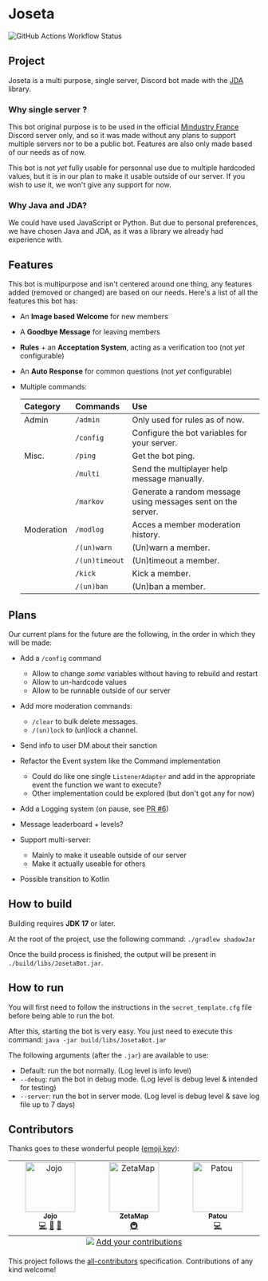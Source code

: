 # Joseta

![GitHub Actions Workflow Status](https://img.shields.io/github/actions/workflow/status/JojoFR1/Joseta/build.yml?logo=githubactions&style=for-the-badge)

## Project

Joseta is a multi purpose, single server, Discord bot made with the [JDA](https://github.com/discord-jda/JDA) library.

### Why single server ?

This bot original purpose is to be used in the official [Mindustry France](https://discord.com/invite/hzGPWhZSGV) Discord server only, and so it was made without any plans to support multiple servers nor to be a public bot. Features are also only made based of our needs as of now.

This bot is not *yet* fully usable for personnal use due to multiple hardcoded values, but it is in our plan to make it usable outside of our server. If you wish to use it, we won't give any support for now.

### Why Java and JDA?

We could have used JavaScript or Python. But due to personal preferences, we have chosen Java and JDA, as it was a library we already had experience with.

## Features

This bot is multipurpose and isn't centered around one thing, any features added (removed or changed) are based on our needs. Here's a list of all the features this bot has:

- An **Image based Welcome** for new members
- A **Goodbye Message** for leaving members
- **Rules** + an **Acceptation System**, acting as a verification too (not *yet* configurable)
- An **Auto Response** for common questions (not *yet* configurable)
- Multiple commands:

  | Category   | Commands       | Use                                                          |
  |:-----------|:---------------|:-------------------------------------------------------------|
  | Admin      | `/admin`       | Only used for rules as of now.                               |
  |            | `/config`      | Configure the bot variables for your server.                 |
  | Misc.      | `/ping`        | Get the bot ping.                                            |
  |            | `/multi`       | Send the multiplayer help message manually.                  |
  |            | `/markov`      | Generate a random message using messages sent on the server. |
  | Moderation | `/modlog`      | Acces a member moderation history.                           |
  |            | `/(un)warn`    | (Un)warn a member.                                           |
  |            | `/(un)timeout` | (Un)timeout a member.                                        |
  |            | `/kick`        | Kick a member.                                               |
  |            | `/(un)ban`     | (Un)ban a member.                                            |

## Plans

Our current plans for the future are the following, in the order in which they will be made:

- Add a `/config` command
  - Allow to change *some* variables without having to rebuild and restart
  - Allow to un-hardcode values
  - Allow to be runnable outside of our server

- Add more moderation commands:
  - `/clear` to bulk delete messages.
  - `/(un)lock` to (un)lock a channel.
  
- Send info to user DM about their sanction

- Refactor the Event system like the Command implementation
  - Could do like one single `ListenerAdapter` and add in the appropriate event the function we want to execute?
  - Other implementation could be explored (but don't got any for now)

- Add a Logging system (on pause, see [PR #6](https://github.com/JojoFR1/Joseta/pull/6))

- Message leaderboard + levels?

- Support multi-server:
  - Mainly to make it useable outside of our server
  - Make it actually useable for others

- Possible transition to Kotlin

## How to build

Building requires **JDK 17** or later.

At the root of the project, use the following command:
`./gradlew shadowJar`

Once the build process is finished, the output will be present in `./build/libs/JosetaBot.jar`.

## How to run

You will first need to follow the instructions in the `secret_template.cfg` file before being able to run the bot.

After this, starting the bot is very easy. You just need to execute this command: `java -jar build/libs/JosetaBot.jar`

The following arguments (after the `.jar`)  are available to use:

- Default: run the bot normally. (Log level is info level)
- `--debug`: run the bot in debug mode. (Log level is debug level & intended for testing)
- `--server`: run the bot in server mode. (Log level is debug level & save log file up to 7 days)

## Contributors

Thanks goes to these wonderful people ([emoji key](https://allcontributors.org/docs/en/emoji-key)):

<!-- ALL-CONTRIBUTORS-LIST:START - Do not remove or modify this section -->
<!-- prettier-ignore-start -->
<!-- markdownlint-disable -->
<table>
  <tbody>
    <tr>
      <td align="center" valign="top" width="14.28%"><a href="https://github.com/JojoFR1"><img src="https://avatars.githubusercontent.com/u/110781915?v=4?s=100" width="100px;" alt="Jojo"/><br /><sub><b>Jojo</b></sub></a><br /><a href="https://github.com/JojoFR1/Joseta/commits?author=JojoFR1" title="Code">💻</a> <a href="#ideas-JojoFR1" title="Ideas, Planning, & Feedback">🤔</a> <a href="#maintenance-JojoFR1" title="Maintenance">🚧</a></td>
      <td align="center" valign="top" width="14.28%"><a href="https://zetamap.fr/"><img src="https://avatars.githubusercontent.com/u/56844734?v=4?s=100" width="100px;" alt="ZetaMap"/><br /><sub><b>ZetaMap</b></sub></a><br /><a href="#infra-ZetaMap" title="Infrastructure (Hosting, Build-Tools, etc)">🚇</a></td>
      <td align="center" valign="top" width="14.28%"><a href="https://xorblo-doitus.github.io/projects/"><img src="https://avatars.githubusercontent.com/u/75997617?v=4?s=100" width="100px;" alt="Patou"/><br /><sub><b>Patou</b></sub></a><br /><a href="https://github.com/JojoFR1/Joseta/commits?author=xorblo-doitus" title="Code">💻</a></td>
    </tr>
  </tbody>
  <tfoot>
    <tr>
      <td align="center" size="13px" colspan="7">
        <img src="https://raw.githubusercontent.com/all-contributors/all-contributors-cli/1b8533af435da9854653492b1327a23a4dbd0a10/assets/logo-small.svg">
          <a href="https://all-contributors.js.org/docs/en/bot/usage">Add your contributions</a>
        </img>
      </td>
    </tr>
  </tfoot>
</table>

<!-- markdownlint-restore -->
<!-- prettier-ignore-end -->

<!-- ALL-CONTRIBUTORS-LIST:END -->

This project follows the [all-contributors](https://github.com/all-contributors/all-contributors) specification. Contributions of any kind welcome!